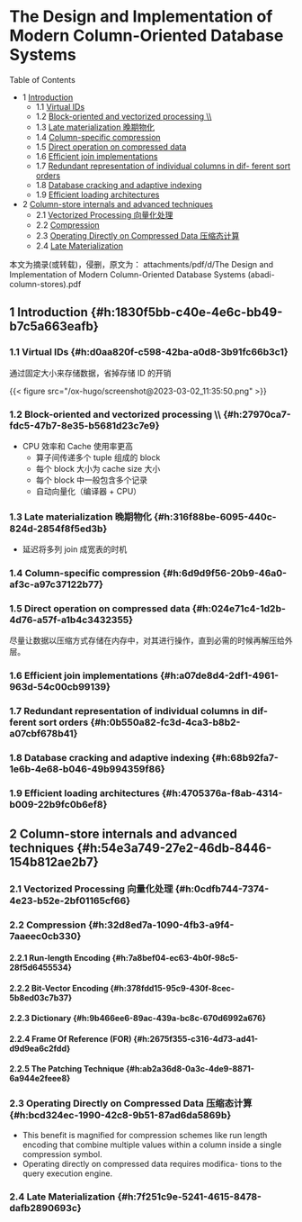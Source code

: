 # The Design and Implementation of Modern Column-Oriented Database Systems


<div class="ox-hugo-toc toc has-section-numbers">

<div class="heading">Table of Contents</div>

- <span class="section-num">1</span> [Introduction](#h:1830f5bb-c40e-4e6c-bb49-b7c5a663eafb)
    - <span class="section-num">1.1</span> [Virtual IDs](#h:d0aa820f-c598-42ba-a0d8-3b91fc66b3c1)
    - <span class="section-num">1.2</span> [Block-oriented and vectorized processing \\\\](#h:27970ca7-fdc5-47b7-8e35-b5681d23c7e9)
    - <span class="section-num">1.3</span> [Late materialization 晚期物化](#h:316f88be-6095-440c-824d-2854f8f5ed3b)
    - <span class="section-num">1.4</span> [Column-specific compression](#h:6d9d9f56-20b9-46a0-af3c-a97c37122b77)
    - <span class="section-num">1.5</span> [Direct operation on compressed data](#h:024e71c4-1d2b-4d76-a57f-a1b4c3432355)
    - <span class="section-num">1.6</span> [Efficient join implementations](#h:a07de8d4-2df1-4961-963d-54c00cb99139)
    - <span class="section-num">1.7</span> [Redundant representation of individual columns in dif- ferent sort orders](#h:0b550a82-fc3d-4ca3-b8b2-a07cbf678b41)
    - <span class="section-num">1.8</span> [Database cracking and adaptive indexing](#h:68b92fa7-1e6b-4e68-b046-49b994359f86)
    - <span class="section-num">1.9</span> [Efficient loading architectures](#h:4705376a-f8ab-4314-b009-22b9fc0b6ef8)
- <span class="section-num">2</span> [Column-store internals and advanced techniques](#h:54e3a749-27e2-46db-8446-154b812ae2b7)
    - <span class="section-num">2.1</span> [Vectorized Processing 向量化处理](#h:0cdfb744-7374-4e23-b52e-2bf01165cf66)
    - <span class="section-num">2.2</span> [Compression](#h:32d8ed7a-1090-4fb3-a9f4-7aaeec0cb330)
    - <span class="section-num">2.3</span> [Operating Directly on Compressed Data 压缩态计算](#h:bcd324ec-1990-42c8-9b51-87ad6da5869b)
    - <span class="section-num">2.4</span> [Late Materialization](#h:7f251c9e-5241-4615-8478-dafb2890693c)

</div>
<!--endtoc-->


本文为摘录(或转载)，侵删，原文为： attachments/pdf/d/The Design and Implementation of Modern Column-Oriented Database Systems (abadi-column-stores).pdf



## <span class="section-num">1</span> Introduction {#h:1830f5bb-c40e-4e6c-bb49-b7c5a663eafb}


### <span class="section-num">1.1</span> Virtual IDs {#h:d0aa820f-c598-42ba-a0d8-3b91fc66b3c1}

通过固定大小来存储数据，省掉存储 ID 的开销

{{< figure src="/ox-hugo/screenshot@2023-03-02_11:35:50.png" >}}


### <span class="section-num">1.2</span> Block-oriented and vectorized processing \\\\ {#h:27970ca7-fdc5-47b7-8e35-b5681d23c7e9}

-   CPU 效率和 Cache 使用率更高
    -   算子间传递多个 tuple 组成的 block
    -   每个 block 大小为 cache size 大小
    -   每个 block 中一般包含多个记录
    -   自动向量化（编译器 + CPU）


### <span class="section-num">1.3</span> Late materialization 晚期物化 {#h:316f88be-6095-440c-824d-2854f8f5ed3b}

-   延迟将多列 join 成宽表的时机


### <span class="section-num">1.4</span> Column-specific compression {#h:6d9d9f56-20b9-46a0-af3c-a97c37122b77}


### <span class="section-num">1.5</span> Direct operation on compressed data {#h:024e71c4-1d2b-4d76-a57f-a1b4c3432355}

尽量让数据以压缩方式存储在内存中，对其进行操作，直到必需的时候再解压给外层。


### <span class="section-num">1.6</span> Efficient join implementations {#h:a07de8d4-2df1-4961-963d-54c00cb99139}


### <span class="section-num">1.7</span> Redundant representation of individual columns in dif- ferent sort orders {#h:0b550a82-fc3d-4ca3-b8b2-a07cbf678b41}


### <span class="section-num">1.8</span> Database cracking and adaptive indexing {#h:68b92fa7-1e6b-4e68-b046-49b994359f86}


### <span class="section-num">1.9</span> Efficient loading architectures {#h:4705376a-f8ab-4314-b009-22b9fc0b6ef8}


## <span class="section-num">2</span> Column-store internals and advanced techniques {#h:54e3a749-27e2-46db-8446-154b812ae2b7}


### <span class="section-num">2.1</span> Vectorized Processing 向量化处理 {#h:0cdfb744-7374-4e23-b52e-2bf01165cf66}


### <span class="section-num">2.2</span> Compression {#h:32d8ed7a-1090-4fb3-a9f4-7aaeec0cb330}


#### <span class="section-num">2.2.1</span> Run-length Encoding {#h:7a8bef04-ec63-4b0f-98c5-28f5d6455534}


#### <span class="section-num">2.2.2</span> Bit-Vector Encoding {#h:378fdd15-95c9-430f-8cec-5b8ed03c7b37}


#### <span class="section-num">2.2.3</span> Dictionary {#h:9b466ee6-89ac-439a-bc8c-670d6992a676}


#### <span class="section-num">2.2.4</span> Frame Of Reference (FOR) {#h:2675f355-c316-4d73-ad41-d9d9ea6c2fdd}


#### <span class="section-num">2.2.5</span> The Patching Technique {#h:ab2a36d8-0a3c-4de9-8871-6a944e2feee8}


### <span class="section-num">2.3</span> Operating Directly on Compressed Data 压缩态计算 {#h:bcd324ec-1990-42c8-9b51-87ad6da5869b}

-   This benefit is magnified for compression schemes like run length encoding that combine multiple values within a column inside a single compression symbol.
-   Operating directly on compressed data requires modifica- tions to the query execution engine.


### <span class="section-num">2.4</span> Late Materialization {#h:7f251c9e-5241-4615-8478-dafb2890693c}


